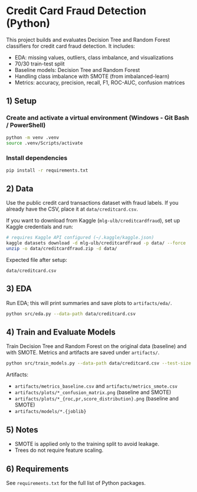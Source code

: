 # Credit Card Fraud Detection (Python)

This project builds and evaluates Decision Tree and Random Forest classifiers for credit card fraud detection. It includes:

- EDA: missing values, outliers, class imbalance, and visualizations
- 70/30 train-test split
- Baseline models: Decision Tree and Random Forest
- Handling class imbalance with SMOTE (from imbalanced-learn)
- Metrics: accuracy, precision, recall, F1, ROC-AUC, confusion matrices

## 1) Setup

### Create and activate a virtual environment (Windows - Git Bash / PowerShell)

```bash
python -m venv .venv
source .venv/Scripts/activate
```

### Install dependencies

```bash
pip install -r requirements.txt
```

## 2) Data

Use the public credit card transactions dataset with fraud labels. If you already have the CSV, place it at `data/creditcard.csv`.

If you want to download from Kaggle (`mlg-ulb/creditcardfraud`), set up Kaggle credentials and run:

```bash
# requires Kaggle API configured (~/.kaggle/kaggle.json)
kaggle datasets download -d mlg-ulb/creditcardfraud -p data/ --force
unzip -o data/creditcardfraud.zip -d data/
```

Expected file after setup:

```
data/creditcard.csv
```

## 3) EDA

Run EDA; this will print summaries and save plots to `artifacts/eda/`.

```bash
python src/eda.py --data-path data/creditcard.csv
```

## 4) Train and Evaluate Models

Train Decision Tree and Random Forest on the original data (baseline) and with SMOTE. Metrics and artifacts are saved under `artifacts/`.

```bash
python src/train_models.py --data-path data/creditcard.csv --test-size 0.3 --random-state 42
```

Artifacts:

- `artifacts/metrics_baseline.csv` and `artifacts/metrics_smote.csv`
- `artifacts/plots/*_confusion_matrix.png` (baseline and SMOTE)
- `artifacts/plots/*_{roc,pr,score_distribution}.png` (baseline and SMOTE)
- `artifacts/models/*.{joblib}`

## 5) Notes

- SMOTE is applied only to the training split to avoid leakage.
- Trees do not require feature scaling.

## 6) Requirements

See `requirements.txt` for the full list of Python packages.

